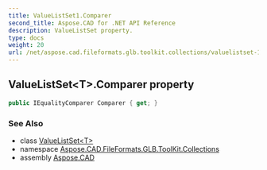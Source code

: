 ```yaml
---
title: ValueListSet1.Comparer
second_title: Aspose.CAD for .NET API Reference
description: ValueListSet property. 
type: docs
weight: 20
url: /net/aspose.cad.fileformats.glb.toolkit.collections/valuelistset-1/comparer/
---
```

## ValueListSet&lt;T&gt;.Comparer property

```csharp
public IEqualityComparer Comparer { get; }
```

### See Also

* class [ValueListSet&lt;T&gt;](../)
* namespace [Aspose.CAD.FileFormats.GLB.ToolKit.Collections](../../../aspose.cad.fileformats.glb.toolkit.collections/)
* assembly [Aspose.CAD](../../../)


